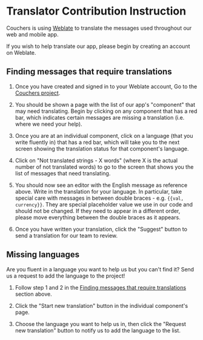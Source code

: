 # Translator Contribution Instruction

Couchers is using [Weblate](https://weblate.org/) to translate the messages used throughout our web and mobile app.

If you wish to help translate our app, please begin by creating an account on Weblate.

## Finding messages that require translations

1. Once you have created and signed in to your Weblate account, Go to the [Couchers project](https://hosted.weblate.org/projects/couchers/).

2. You should be shown a page with the list of our app's "component" that may need translating. Begin by clicking on any component that has a red bar, which indicates certain messages are missing a translation (i.e. where we need your help).

3. Once you are at an individual component, click on a language (that you write fluently in) that has a red bar, which will take you to the next screen showing the translation status for that component's language.

4. Click on "Not translated strings - X words" (where X is the actual number of not translated words) to go to the screen that shows you the list of messages that need translating.

5. You should now see an editor with the English message as reference above. Write in the translation for your language. In particular, take special care with messages in between double braces - e.g. `{{val, currency}}`. They are special placeholder value we use in our code and should
   not be changed. If they need to appear in a different order, please move everything between the double braces as it appears.

6. Once you have written your translation, click the "Suggest" button to send a translation for our team to review.

## Missing languages

Are you fluent in a language you want to help us but you can't find it? Send us a request to add the language to the project!

1. Follow step 1 and 2 in the [Finding messages that require translations](#finding-messages-that-require-translations) section above.

2. Click the "Start new translation" button in the individual component's page.

3. Choose the language you want to help us in, then click the "Request new translation" button to notify us to add the language to the list.
